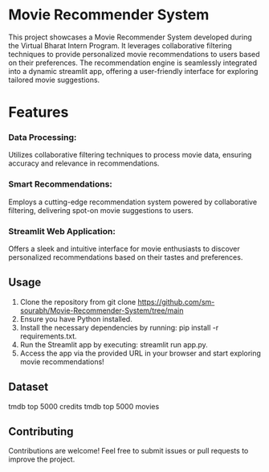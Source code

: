 # Movie Recommender System

This project showcases a Movie Recommender System developed during the Virtual Bharat Intern Program. It leverages collaborative filtering techniques to provide personalized movie recommendations to users based on their preferences. The recommendation engine is seamlessly integrated into a dynamic streamlit app, offering a user-friendly interface for exploring tailored movie suggestions.

# Features
### Data Processing: 
Utilizes collaborative filtering techniques to process movie data, ensuring accuracy and relevance in recommendations.

### Smart Recommendations:
Employs a cutting-edge recommendation system powered by collaborative filtering, delivering spot-on movie suggestions to users.

### Streamlit Web Application: 
Offers a sleek and intuitive interface for movie enthusiasts to discover personalized recommendations based on their tastes and preferences.

## Usage
1. Clone the repository from git clone https://github.com/sm-sourabh/Movie-Recommender-System/tree/main
2. Ensure you have Python installed.
3. Install the necessary dependencies by running: pip install -r requirements.txt.
4. Run the Streamlit app by executing: streamlit run app.py.
5. Access the app via the provided URL in your browser and start exploring movie recommendations!

## Dataset 
tmdb top 5000 credits
tmdb top 5000 movies

## Contributing
Contributions are welcome! Feel free to submit issues or pull requests to improve the project.
